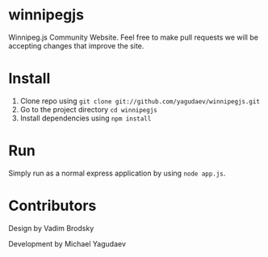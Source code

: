 winnipegjs
==========

Winnipeg.js Community Website. Feel free to make pull requests we will be accepting changes that improve the site.

Install
=======

1. Clone repo using `git clone git://github.com/yagudaev/winnipegjs.git`
2. Go to the project directory `cd winnipegjs`
3. Install dependencies using `npm install`

Run
===

Simply run as a normal express application by using `node app.js`.

Contributors
==========

Design by Vadim Brodsky

Development by Michael Yagudaev
